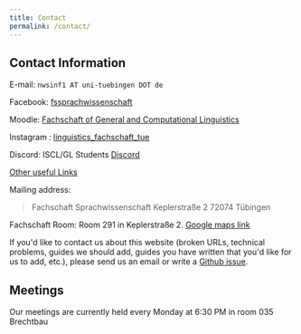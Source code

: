 ```yaml
---
title: Contact
permalink: /contact/
---
```


## Contact Information
E-mail: `nwsinf1 AT uni-tuebingen DOT de`

Facebook: [fssprachwissenschaft](https://www.facebook.com/fssprachwissenschaft)

Moodle: [Fachschaft of General and Computational Linguistics](https://moodle.zdv.uni-tuebingen.de/course/view.php?id=1181)

Instagram : [linguistics_fachschaft_tue](https://www.instagram.com/linguistics_fachschaft_tue/)

Discord: ISCL/GL Students [Discord](https://discord.gg/SDn85mB5xv)

[Other useful Links](https://linktr.ee/linguistics_sfs_tue)

Mailing address:
> Fachschaft Sprachwissenschaft
> Keplerstraße 2
> 72074 Tübingen

Fachschaft Room: Room 291 in Keplerstraße 2. [Google maps link](https://www.google.com/maps/place/Keplerstra%C3%9Fe+2,+72074+T%C3%BCbingen/@48.5262726,9.0636448,17.99z/data=!4m5!3m4!1s0x4799e5326ef479eb:0x1eacda7ea3b31d89!8m2!3d48.526381!4d9.0638569)

If you'd like to contact us about this website (broken URLs, technical problems, guides we should add, guides you have written that you'd like for us to add, etc.), please send us an email or write a [Github issue](https://github.com/fs-linguistics/fs-linguistics.github.io/issues).

## Meetings
Our meetings are currently held every Monday at 6:30 PM in room 035 Brechtbau